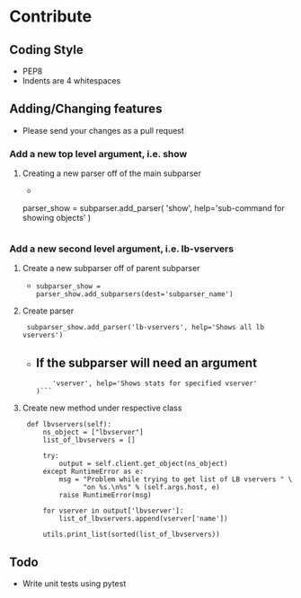 # Contribute

## Coding Style
* PEP8
* Indents are 4 whitespaces

## Adding/Changing features
* Please send your changes as a pull request

### Add a new top level argument, i.e. show
1. Creating a new parser off of the main subparser
    * ```
    parser_show = subparser.add_parser(
        'show', help='sub-command for showing objects'
    )
    ```

### Add a new second level argument, i.e. lb-vservers
1. Create a new subparser off of parent subparser
    * `subparser_show = parser_show.add_subparsers(dest='subparser_name')`
1. Create parser

        subparser_show.add_parser('lb-vservers', help='Shows all lb vservers')

    * If the subparser will need an argument
        -
        ```parser_show_lbvserver.add_argument(
            'vserver', help='Shows stats for specified vserver'
        )```

1. Create new method under respective class

        def lbvservers(self):
            ns_object = ["lbvserver"]
            list_of_lbvservers = []

            try:
                output = self.client.get_object(ns_object)
            except RuntimeError as e:
                msg = "Problem while trying to get list of LB vservers " \
                      "on %s.\n%s" % (self.args.host, e)
                raise RuntimeError(msg)

            for vserver in output['lbvserver']:
                list_of_lbvservers.append(vserver['name'])

            utils.print_list(sorted(list_of_lbvservers))

## Todo
* Write unit tests using pytest
